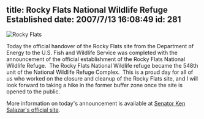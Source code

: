 title: Rocky Flats National Wildlife Refuge Established
date: 2007/7/13 16:08:49
id: 281
---
![Rocky Flats](/journal_images/rfets.jpg)

Today the official handover of the Rocky Flats site from the Department of Energy to the U.S. Fish and Wildlife Service was completed with the announcement of the official establishment of the Rocky Flats National Wildlife Refuge.  The Rocky Flats National Wildlife refuge became the 548th unit of the National Wildlife Refuge Complex.  This is a proud day for all of us who worked on the closure and cleanup of the Rocky Flats site, and I will look forward to taking a hike in the former buffer zone once the site is opened to the public.

More information on today's announcement is available at [Senator Ken Salazar's official site](http://salazar.senate.gov/news/releases/070712rckflat.htm).